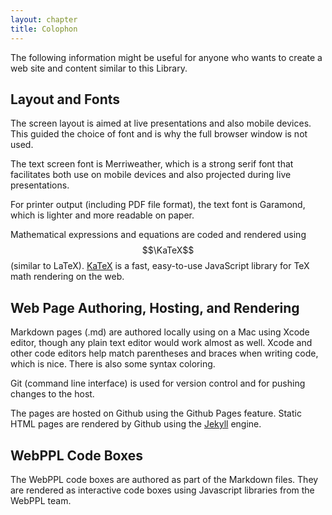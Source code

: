 ```yaml
---
layout: chapter
title: Colophon
---
```


The following information might be useful for anyone who wants to create a web site and content similar to this Library.

## Layout and Fonts

The screen layout is aimed at live presentations and also mobile devices.  This guided the choice of font and is why the full browser window is not used.

The text screen font is Merriweather, which is a strong serif font that facilitates both use on mobile devices and also projected during live presentations.  

For printer output (including PDF file format), the text font is Garamond, which is lighter and more readable on paper.

Mathematical expressions and equations are coded and rendered using $$\KaTeX$$ (similar to LaTeX). [KaTeX](https://github.com/Khan/KaTeX) is a fast, easy-to-use JavaScript library for TeX math rendering on the web.

## Web Page Authoring, Hosting, and Rendering

Markdown pages (.md) are authored locally using on a Mac using Xcode editor, though any plain text editor would work almost as well.  Xcode and other code editors help match parentheses and braces when writing code, which is nice.  There is also some syntax coloring.

Git (command line interface) is used for version control and for pushing changes to the host.

The pages are hosted on Github using the Github Pages feature.  Static HTML pages are rendered by Github using the [Jekyll](https://jekyllrb.com) engine. 

## WebPPL Code Boxes

The WebPPL code boxes are authored as part of the Markdown files.  They are rendered as interactive code boxes using Javascript libraries from the WebPPL team.


 


